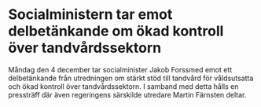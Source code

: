 # Socialministern tar emot delbetänkande om ökad kontroll över tandvårdssektorn

Måndag den 4 december tar socialminister Jakob Forssmed emot ett delbetänkande från utredningen om stärkt stöd till tandvård för våldsutsatta och ökad kontroll över tandvårdssektorn. I samband med detta hålls en pressträff där även regeringens särskilde utredare Martin Färnsten deltar.
